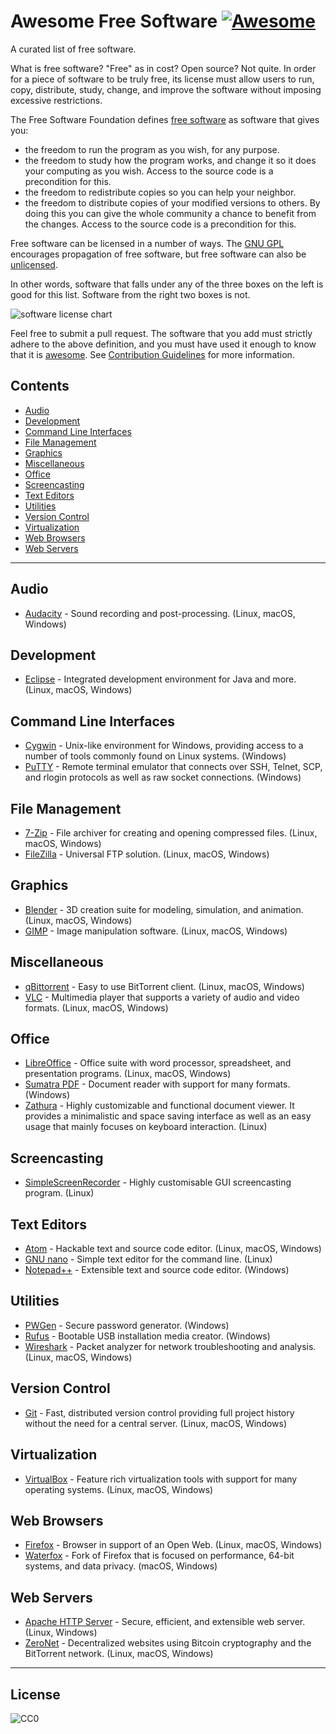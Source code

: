 # Awesome Free Software [![Awesome](https://cdn.rawgit.com/sindresorhus/awesome/d7305f38d29fed78fa85652e3a63e154dd8e8829/media/badge.svg)](https://github.com/sindresorhus/awesome)
A curated list of free software.

What is free software? "Free" as in cost? Open source? Not quite. In order for a piece of software to be truly free, its license must allow users to run, copy, distribute, study, change, and improve the software without imposing excessive restrictions.

The Free Software Foundation defines [free software](https://www.gnu.org/philosophy/free-sw.html) as software that gives you:

- the freedom to run the program as you wish, for any purpose.
- the freedom to study how the program works, and change it so it does your computing as you wish. Access to the source code is a precondition for this. 
- the freedom to redistribute copies so you can help your neighbor.
- the freedom to distribute copies of your modified versions to others. By doing this you can give the whole community a chance to benefit from the changes. Access to the source code is a precondition for this.

Free software can be licensed in a number of ways. The [GNU GPL](https://en.wikipedia.org/wiki/GNU_General_Public_License) encourages propagation of free software, but free software can also be [unlicensed](http://unlicense.org/).

In other words, software that falls under any of the three boxes on the left is good for this list. Software from the right two boxes is not.

![software license chart](https://upload.wikimedia.org/wikipedia/commons/thumb/3/38/Software-license-classification-mark-webbink.svg/799px-Software-license-classification-mark-webbink.svg.png)

Feel free to submit a pull request. The software that you add must strictly adhere to the above definition, and you must have used it enough to know that it is [awesome](https://github.com/sindresorhus/awesome/blob/master/awesome.md). See [Contribution Guidelines](https://github.com/johnjago/Awesome-Free-Software/blob/master/contributing.md) for more information.

## Contents
  - [Audio](#audio)
  - [Development](#development)
  - [Command Line Interfaces](#command-line-interfaces)
  - [File Management](#file-management)
  - [Graphics](#graphics)
  - [Miscellaneous](#miscellaneous)
  - [Office](#office)
  - [Screencasting](#screencasting)
  - [Text Editors](#text-editors)
  - [Utilities](#utilities)
  - [Version Control](#version-control)
  - [Virtualization](#virtualization)
  - [Web Browsers](#web-browsers)
  - [Web Servers](#web-servers)
  
---

## Audio
  - [Audacity](http://www.audacityteam.org/) - Sound recording and post-processing. (Linux, macOS, Windows)

## Development
  - [Eclipse](https://www.eclipse.org/) - Integrated development environment for Java and more. (Linux, macOS, Windows)

## Command Line Interfaces
  - [Cygwin](http://cygwin.com/) - Unix-like environment for Windows, providing access to a number of tools commonly found on Linux systems. (Windows)
  - [PuTTY](http://www.chiark.greenend.org.uk/~sgtatham/putty/) - Remote terminal emulator that connects over SSH, Telnet, SCP, and rlogin protocols as well as raw socket connections. (Windows)

## File Management
  - [7-Zip](http://7-zip.org/) - File archiver for creating and opening compressed files. (Linux, macOS, Windows)
  - [FileZilla](https://filezilla-project.org/) - Universal FTP solution. (Linux, macOS, Windows)

## Graphics
  - [Blender](https://www.blender.org/) - 3D creation suite for modeling, simulation, and animation. (Linux, macOS, Windows)
  - [GIMP](http://www.gimp.org/) - Image manipulation software. (Linux, macOS, Windows)

## Miscellaneous
  - [qBittorrent](http://qbittorrent.org/) - Easy to use BitTorrent client. (Linux, macOS, Windows)
  - [VLC](http://www.videolan.org/vlc/) - Multimedia player that supports a variety of audio and video formats. (Linux, macOS, Windows)

## Office
  - [LibreOffice](https://www.libreoffice.org/) - Office suite with word processor, spreadsheet, and presentation programs. (Linux, macOS, Windows)
  - [Sumatra PDF](http://sumatrapdfreader.org/free-pdf-reader.html) - Document reader with support for many formats. (Windows)
  - [Zathura](https://pwmt.org/projects/zathura/) - Highly customizable and functional document viewer. It provides a minimalistic and space saving interface as well as an easy usage that mainly focuses on keyboard interaction. (Linux)
  
## Screencasting
  - [SimpleScreenRecorder](http://www.maartenbaert.be/simplescreenrecorder/) - Highly customisable GUI screencasting program. (Linux)

## Text Editors
  - [Atom](https://atom.io/) - Hackable text and source code editor. (Linux, macOS, Windows)
  - [GNU nano](https://www.nano-editor.org/) - Simple text editor for the command line. (Linux)
  - [Notepad++](https://notepad-plus-plus.org/) - Extensible text and source code editor. (Windows)

## Utilities
  - [PWGen](http://pwgen-win.sourceforge.net/) - Secure password generator. (Windows)
  - [Rufus](http://rufus.akeo.ie/) - Bootable USB installation media creator. (Windows)
  - [Wireshark](https://www.wireshark.org/) - Packet analyzer for network troubleshooting and analysis. (Linux, macOS, Windows)

## Version Control
  - [Git](https://git-scm.com/) - Fast, distributed version control providing full project history without the need for a central server. (Linux, macOS, Windows)
  
## Virtualization
  - [VirtualBox](https://www.virtualbox.org/) - Feature rich virtualization tools with support for many operating systems. (Linux, macOS, Windows)

## Web Browsers
  - [Firefox](https://mozilla.org/firefox) - Browser in support of an Open Web. (Linux, macOS, Windows)
  - [Waterfox](https://www.waterfoxproject.org/) - Fork of Firefox that is focused on performance, 64-bit systems, and data privacy. (macOS, Windows)

## Web Servers
  - [Apache HTTP Server](https://httpd.apache.org/) - Secure, efficient, and extensible web server. (Linux, Windows)
  - [ZeroNet](https://zeronet.io/) - Decentralized websites using Bitcoin cryptography and the BitTorrent network. (Linux, macOS, Windows)

---

## License
![CC0](http://i.creativecommons.org/p/mark/1.0/88x31.png)
